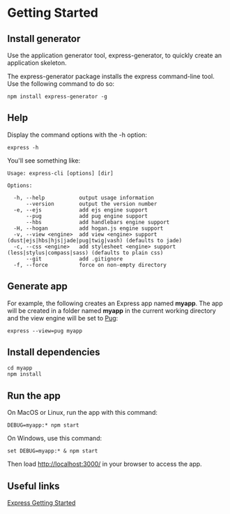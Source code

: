 # Getting Started #

## Install generator ##

Use the application generator tool, express-generator, to quickly create an application skeleton.

The express-generator package installs the express command-line tool. Use the following command to do so:

    npm install express-generator -g

## Help ##

Display the command options with the -h option:

    express -h

You'll see something like:

    Usage: express-cli [options] [dir]

    Options:

      -h, --help           output usage information
          --version        output the version number
      -e, --ejs            add ejs engine support
          --pug            add pug engine support
          --hbs            add handlebars engine support
      -H, --hogan          add hogan.js engine support
      -v, --view <engine>  add view <engine> support (dust|ejs|hbs|hjs|jade|pug|twig|vash) (defaults to jade)
      -c, --css <engine>   add stylesheet <engine> support (less|stylus|compass|sass) (defaults to plain css)
          --git            add .gitignore
      -f, --force          force on non-empty directory

## Generate app ##

For example, the following creates an Express app named **myapp**. The app will be created in a folder named **myapp** in the current working directory and the view engine will be set to [Pug](https://pugjs.org/):

    express --view=pug myapp

## Install dependencies ##

    cd myapp
    npm install

## Run the app ##

On MacOS or Linux, run the app with this command:

    DEBUG=myapp:* npm start

On Windows, use this command:

    set DEBUG=myapp:* & npm start

Then load [http://localhost:3000/](http://localhost:3000/) in your browser to access the app.

## Useful links ##

[Express Getting Started](http://expressjs.com/en/starter/generator.html)
